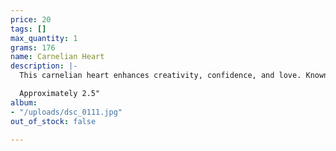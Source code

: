 ```yaml
---
price: 20
tags: []
max_quantity: 1
grams: 176
name: Carnelian Heart
description: |-
  This carnelian heart enhances creativity, confidence, and love. Known for the root, sacral, and solar plexus chakras- sensual/sexual energies along with feeling grounded and supported. Fiery shades of red and orange. A great gift for someone healing from a physical accomplishment such as giving birth or surgery.

  Approximately 2.5"
album:
- "/uploads/dsc_0111.jpg"
out_of_stock: false

---
```


